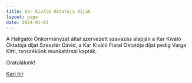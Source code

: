```yaml
---
title: Kar Kiváló Oktatója díjak  
layout: page 
date: 2024-01-03
---
```



A Hallgatói Önkormányzat által szervezett szavazás alapján a Kar Kiváló Oktatója díjat Szeszlér Dávid, a Kar Kiváló Fiatal Oktatója díjat pedig Varga Kitti, tanszékünk munkatársai kapták.

Gratulálunk!

[Kari hír](https://vik.bme.hu/hir/3230-unnepi-kari-tanacs-2023-december)


